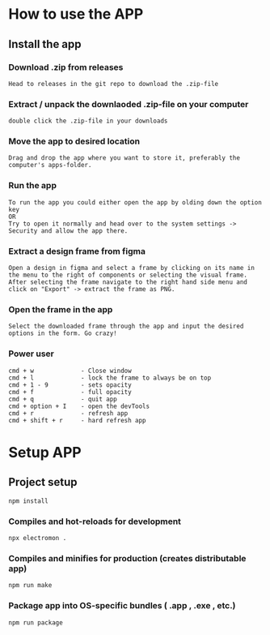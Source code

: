 # How to use the APP

## Install the app

### Download .zip from releases

```
Head to releases in the git repo to download the .zip-file
```

### Extract / unpack the downlaoded .zip-file on your computer

```
double click the .zip-file in your downloads
```

### Move the app to desired location

```
Drag and drop the app where you want to store it, preferably the computer's apps-folder.
```

### Run the app

```
To run the app you could either open the app by olding down the option key
OR
Try to open it normally and head over to the system settings -> Security and allow the app there.
```

### Extract a design frame from figma

```
Open a design in figma and select a frame by clicking on its name in the menu to the right of components or selecting the visual frame.
After selecting the frame navigate to the right hand side menu and click on "Export" -> extract the frame as PNG.
```

### Open the frame in the app

```
Select the downloaded frame through the app and input the desired options in the form. Go crazy!
```

### Power user

```
cmd + w             - Close window
cmd + l             - lock the frame to always be on top
cmd + 1 - 9         - sets opacity
cmd + f             - full opacity
cmd + q             - quit app
cmd + option + I    - open the devTools
cmd + r             - refresh app
cmd + shift + r     - hard refresh app
```

# Setup APP

## Project setup

```
npm install
```

### Compiles and hot-reloads for development

```
npx electromon .
```

### Compiles and minifies for production (creates distributable app)

```
npm run make
```

### Package app into OS-specific bundles ( .app , .exe , etc.)

```
npm run package
```
